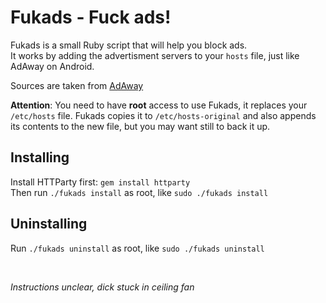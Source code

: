 # Fukads - Fuck ads!

Fukads is a small Ruby script that will help you block ads.  
It works by adding the advertisment servers to your `hosts` file, just like AdAway on Android.

Sources are taken from [AdAway](https://github.com/dschuermann/ad-away)

**Attention**: You need to have **root** access to use Fukads, it replaces your `/etc/hosts` file. Fukads copies it to `/etc/hosts-original` and also appends its contents to the new file, but you may want still to back it up.

## Installing

Install HTTParty first: `gem install httparty`  
Then run `./fukads install` as root, like `sudo ./fukads install`

## Uninstalling

Run `./fukads uninstall` as root, like `sudo ./fukads uninstall`

<br>

*Instructions unclear, dick stuck in ceiling fan*